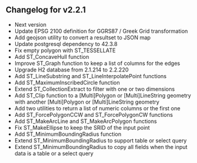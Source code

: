## Changelog for v2.2.1
+ Next version
+ Update EPSG 2100 definition for GGRS87 / Greek Grid transformation
+ Add geojson utility to convert a resultset to JSON map
+ Update postgresql dependency to 42.3.8
+ Fix empty polygon with ST_TESSELLATE
+ Add ST_ConcaveHull function
+ Improve ST_Graph function to keep a list of columns for the edges
+ Upgrade H2 database from 2.1.214 to 2.2.220
+ Add ST_LineSubstring and ST_LineInterpolatePoint functions
+ Add ST_MaximumInscribedCircle function
+ Extend ST_CollectionExtract to filter with one or two dimensions
+ Add ST_Clip function to a [Multi]Polygon or [Multi]LineString geometry with another [Multi]Polygon or [Multi]LineString geometry
+ Add two utilities to return a list of numeric columns or the first one
+ Add ST_ForcePolygonCCW and ST_ForcePolygonCW functions
+ Add ST_MakeArcLine and ST_MakeArcPolygon functions
+ Fix ST_MakeEllipse to keep the SRID of the input point
+ Add ST_MinimumBoundingRadius function
+ Extend ST_MinimumBoundingRadius to support table or select query
+ Extend ST_MinimumBoundingRadius to copy all fields when the input data is a table or a select query
